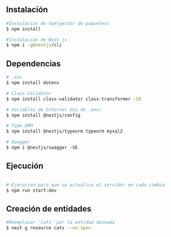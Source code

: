 ## Instalación

```bash
#Instalacion de npm(gestor de paquetes)
$ npm install
```
```bash
#Instalacion de Nest.js
$ npm i -g@nestjs/cli 
```
## Dependencias
```bash
# .env
$ npm install dotenv
```
```bash
# Class Validator
$ npm install class-validator class-transformer -SE
```
```bash
# Variables de Entorno( Uso de .env)
$ npm install @nestjs/config
```
```bash
# Type ORM
$ npm install @nestjs/typeorm typeorm mysql2
```
```bash
# Swagger
$ npm i @nestjs/swagger -SE
```
## Ejecución

```bash

# Ejecucion para que se actualice el servidor en cada cambio
$ npm run start:dev

```
## Creación de entidades
```bash
#Reemplazar 'cats' por la entidad deseada
$ nest g resource cats --no-spec
```
